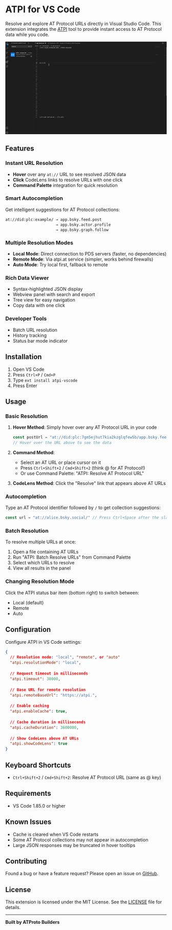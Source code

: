 # ATPI for VS Code

Resolve and explore AT Protocol URLs directly in Visual Studio Code. This extension integrates the [ATPI](https://github.com/sriganesh/atpi-npm) tool to provide instant access to AT Protocol data while you code.

![ATPI VSCode Demo](src/views/webview/assets/atpi-vscode-demo.gif)

## Features

### Instant URL Resolution
- **Hover** over any `at://` URL to see resolved JSON data
- **Click** CodeLens links to resolve URLs with one click
- **Command Palette** integration for quick resolution

### Smart Autocompletion
Get intelligent suggestions for AT Protocol collections:
```
at://did:plc:example/ → app.bsky.feed.post
                      → app.bsky.actor.profile
                      → app.bsky.graph.follow
```

### Multiple Resolution Modes
- **Local Mode**: Direct connection to PDS servers (faster, no dependencies)
- **Remote Mode**: Via atpi.at service (simpler, works behind firewalls)
- **Auto Mode**: Try local first, fallback to remote

### Rich Data Viewer
- Syntax-highlighted JSON display
- Webview panel with search and export
- Tree view for easy navigation
- Copy data with one click

### Developer Tools
- Batch URL resolution
- History tracking
- Status bar mode indicator

## Installation

1. Open VS Code
2. Press `Ctrl+P` / `Cmd+P`
3. Type `ext install atpi-vscode`
4. Press Enter

## Usage

### Basic Resolution

1. **Hover Method**: Simply hover over any AT Protocol URL in your code
   ```javascript
   const postUrl = "at://did:plc:7gm5ejhut7kia2kzglqfew5b/app.bsky.feed.post/3lszcx7zf622q";
   // Hover over the URL above to see the data
   ```

2. **Command Method**: 
   - Select an AT URL or place cursor on it
   - Press `Ctrl+Shift+2` / `Cmd+Shift+2` (think @ for AT Protocol!)
   - Or use Command Palette: "ATPI: Resolve AT Protocol URL"

3. **CodeLens Method**: Click the "Resolve" link that appears above AT URLs

### Autocompletion

Type an AT Protocol identifier followed by `/` to get collection suggestions:

```javascript
const url = "at://alice.bsky.social/" // Press Ctrl+Space after the slash
```

### Batch Resolution

To resolve multiple URLs at once:
1. Open a file containing AT URLs
2. Run "ATPI: Batch Resolve URLs" from Command Palette
3. Select which URLs to resolve
4. View all results in the panel

### Changing Resolution Mode

Click the ATPI status bar item (bottom right) to switch between:
- Local (default)
- Remote
- Auto

## Configuration

Configure ATPI in VS Code settings:

```json
{
  // Resolution mode: "local", "remote", or "auto"
  "atpi.resolutionMode": "local",
  
  // Request timeout in milliseconds
  "atpi.timeout": 30000,
  
  // Base URL for remote resolution
  "atpi.remoteBaseUrl": "https://atpi.",
  
  // Enable caching
  "atpi.enableCache": true,
  
  // Cache duration in milliseconds
  "atpi.cacheDuration": 3600000,
  
  // Show CodeLens above AT URLs
  "atpi.showCodeLens": true
}
```

## Keyboard Shortcuts

- `Ctrl+Shift+2` / `Cmd+Shift+2`: Resolve AT Protocol URL (same as @ key)


## Requirements

- VS Code 1.85.0 or higher

## Known Issues

- Cache is cleared when VS Code restarts
- Some AT Protocol collections may not appear in autocompletion
- Large JSON responses may be truncated in hover tooltips

## Contributing

Found a bug or have a feature request? Please open an issue on [GitHub](https://github.com/sriganesh/atpi-vscode).


## License

This extension is licensed under the MIT License. See the [LICENSE](LICENSE) file for details.

---

**Built by ATProto Builders**